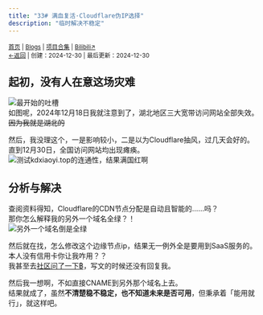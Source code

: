 ```yaml
---
title: "33# 满血复活·Cloudflare伪IP选择"
description: "临时解决不稳定"
---
```

<small id="old_menu"><a href="/">首页</a> | <a href="/blogs">Blogs</a> | <a href="/Project">项目合集</a> | <a href="https://space.bilibili.com/1987247870">Bilibili↗</a><br></small><small><a href="../../">←返回</a> |
 创建：2024-12-30 | 最后更新：2024-12-30</small><br>

## 起初，没有人在意这场灾难
![](//rs.kdxiaoyi.top/res/images/blogs/33/qq-12.18.jpg "最开始的吐槽")<br>
如图呢，2024年12月18日我就注意到了，湖北地区三大宽带访问网站全部失效。<br>
~~因为我就是湖北的~~<br>

然后，我没理这个，一是影响较小，二是以为Cloudflare抽风，过几天会好的。<br>
直到12月30日，全国访问网站均出现瘫痪。<br>
![测试kdxiaoyi.top的连通性，结果满国红啊](//rs.kdxiaoyi.top/res/images/blogs/33/origin-12.30.jpg "12月30日测试结果")<br>

## 分析与解决
查阅资料得知，Cloudflare的CDN节点分配是自动且智能的……吗？<br>
那你怎么解释我的另外一个域名全绿？！<br>
![另外一个域名倒是全绿](//rs.kdxiaoyi.top/res/images/blogs/33/backup.jpg "12月30日测试结果")<br>

然后就在找，怎么修改这个边缘节点ip，结果无一例外全是要用到SaaS服务的。<br>
本人没有信用卡你让我咋用？？<br>
我甚至去[社区问了一下฿](https://community.cloudflare.com/t/unable-to-connect-cf-server/752640/1)，写文的时候还没有回复我。<br>

然后我一想啊，不如直接CNAME到另外那个域名上去。<br>
结果就成了，虽然**不清楚稳不稳定，也不知道未来是否可用**，但秉承着「能用就行」，就这样吧。<br>

<script src="https://rs.kdxiaoyi.top/res/scripts/js/sober.min.js"></script><script src="https://rs.kdxiaoyi.top/res/scripts/js/md-newUI-render.js"></script>